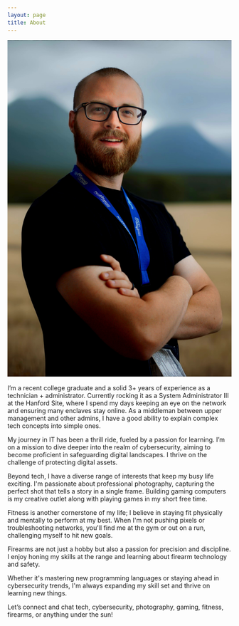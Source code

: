 ```yaml
---
layout: page
title: About
---
```

<style>
    .grid-container {
        display: grid;
        grid-template-columns: repeat(auto-fill, minmax(250px, 1fr));
        gap: 20px;
        justify-items: center;
    }
    .grid-item img {
        max-width: 100%;
        height: auto;
        border-radius: var(--border-radius); /* Use the border-radius defined in your CSS */
        box-shadow: inset 0 0 0 1px rgba(255,255,255,.15); /* Example box shadow */
        cursor: pointer; /* Add cursor pointer to indicate clickable */
    }
</style>

<div class="grid-container">
    <div class="grid-item"><img src="/assets/about_me.jpg" alt="Image 1" target="_blank"></div>
</div>

I’m a recent college graduate and a solid 3+ years of experience as a technician + administrator. Currently rocking it as a System Administrator III at the Hanford Site, where I spend my days keeping an eye on the network and ensuring many enclaves stay online. As a middleman between upper management and other admins, I have a good ability to explain complex tech concepts into simple ones.

My journey in IT has been a thrill ride, fueled by a passion for learning. I’m on a mission to dive deeper into the realm of cybersecurity, aiming to become proficient in safeguarding digital landscapes. I thrive on the challenge of protecting digital assets.

Beyond tech, I have a diverse range of interests that keep my busy life exciting. I'm passionate about professional photography, capturing the perfect shot that tells a story in a single frame. Building gaming computers is my creative outlet along with playing games in my short free time.

Fitness is another cornerstone of my life; I believe in staying fit physically and mentally to perform at my best. When I'm not pushing pixels or troubleshooting networks, you'll find me at the gym or out on a run, challenging myself to hit new goals.

Firearms are not just a hobby but also a passion for precision and discipline. I enjoy honing my skills at the range and learning about firearm technology and safety.

Whether it's mastering new programming languages or staying ahead in cybersecurity trends, I'm always expanding my skill set and thrive on learning new things.

Let’s connect and chat tech, cybersecurity, photography, gaming, fitness, firearms, or anything under the  sun!